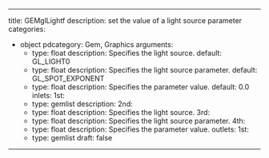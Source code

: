 
---
title: GEMglLightf
description: set the value of a light source parameter
categories:
  - object
pdcategory: Gem, Graphics
arguments:
    - type: float
      description: Specifies the light source.
      default: GL_LIGHT0
    - type: float
      description: Specifies the light source parameter.
      default: GL_SPOT_EXPONENT
    - type: float
      description: Specifies the parameter value.
      default: 0.0
inlets:
  1st:
    - type: gemlist
      description:
  2nd:
    - type: float
      description: Specifies the light source.
  3rd:
    - type: float
      description: Specifies the light source parameter.
  4th:
    - type: float
      description: Specifies the parameter value.
outlets:
  1st:
    - type: gemlist
draft: false
---

